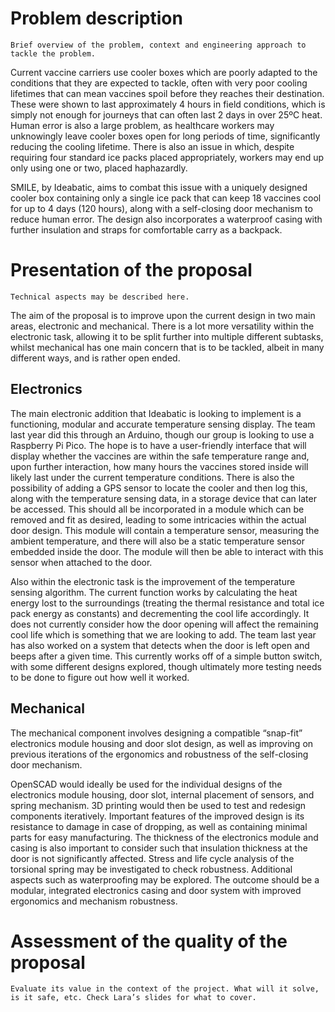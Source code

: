# Problem description

`Brief overview of the problem, context and engineering approach to tackle the problem.`

Current vaccine carriers use cooler boxes which are poorly adapted to the conditions that they are expected to tackle, often with very poor cooling lifetimes that can mean vaccines spoil before they reaches their destination. These were shown to last approximately 4 hours in field conditions, which is simply not enough for journeys that can often last 2 days in over 25ºC heat. Human error is also a large problem, as healthcare workers may unknowingly leave cooler boxes open for long periods of time, significantly reducing the cooling lifetime. There is also an issue in which, despite requiring four standard ice packs placed appropriately, workers may end up only using one or two, placed haphazardly. 

SMILE, by Ideabatic, aims to combat this issue with a uniquely designed cooler box containing only a single ice pack that can keep 18 vaccines cool for up to 4 days (120 hours), along with a self-closing door mechanism to reduce human error. The design also incorporates a waterproof casing with further insulation and straps for comfortable carry as a backpack. 


# Presentation of the proposal

`Technical aspects may be described here.`

The aim of the proposal is to improve upon the current design in two main areas, electronic and mechanical. There is a lot more versatility within the electronic task, allowing it to be split further into multiple different subtasks, whilst mechanical has one main concern that is to be tackled, albeit in many different ways, and is rather open ended. 

## Electronics
The main electronic addition that Ideabatic is looking to implement is a functioning, modular and accurate temperature sensing display. The team last year did this through an Arduino, though our group is looking to use a Raspberry Pi Pico. The hope is to have a user-friendly interface that will display whether the vaccines are within the safe temperature range and, upon further interaction, how many hours the vaccines stored inside will likely last under the current temperature conditions. There is also the possibility of adding a GPS sensor to locate the cooler and then log this, along with the temperature sensing data, in a storage device that can later be accessed. This should all be incorporated in a module which can be removed and fit as desired, leading to some intricacies within the actual door design. This module will contain a temperature sensor, measuring the ambient temperature, and there will also be a static temperature sensor embedded inside the door. The module will then be able to interact with this sensor when attached to the door. 


Also within the electronic task is the improvement of the temperature sensing algorithm. The current function works by calculating the heat energy lost to the surroundings (treating the thermal resistance and total ice pack energy as constants) and decrementing the cool life accordingly. It does not currently consider how the door opening will affect the remaining cool life which is something that we are looking to add. The team last year has also worked on a system that detects when the door is left open and beeps after a given time. This currently works off of a simple button switch, with some different designs explored, though ultimately more testing needs to be done to figure out how well it worked.

## Mechanical
The mechanical component involves designing a compatible “snap-fit” electronics module housing and door slot design, as well as improving on previous iterations of the ergonomics and robustness of the self-closing door mechanism.


OpenSCAD would ideally be used for the individual designs of the electronics module housing, door slot, internal placement of sensors, and spring mechanism. 3D printing would then be used to test and redesign components iteratively. Important features of the improved design is its resistance to damage in case of dropping, as well as containing minimal parts for easy manufacturing. The thickness of the electronics module and casing is also important to consider such that insulation thickness at the door is not significantly affected. Stress and life cycle analysis of the torsional spring may be investigated to check robustness. Additional aspects such as waterproofing may be explored. The outcome should be a modular, integrated electronics casing and door system with improved ergonomics and mechanism robustness.


# Assessment of the quality of the proposal

`Evaluate its value in the context of the project. What will it solve, is it safe, etc. Check Lara’s slides for what to cover.`


